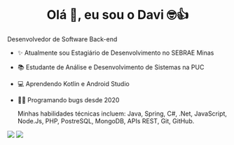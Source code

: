 <h1 align="center">Olá 👋, eu sou o Davi 🤓👍</h1>

Desenvolvedor de Software Back-end

- ✨ Atualmente sou Estagiário de Desenvolvimento no SEBRAE Minas
- 📚 Estudante de Análise e Desenvolvimento de Sistemas na PUC
- 💻 Aprendendo Kotlin e Android Studio
- 👨‍💻 Programando bugs desde 2020

  Minhas habilidades técnicas incluem: Java, Spring, C#, .Net, JavaScript, Node.Js, PHP, PostreSQL, MongoDB, APIs REST, Git, GitHub.

<a href = "mailto:davirpa1@gmail.com"> <img src="https://img.shields.io/badge/-Gmail-%23333?style=for-the-badge&logo=gmail&logoColor=white" target="_blank"></a>
<a href="https://www.linkedin.com/in/daviribeirop/" target="_blank"><img src="https://img.shields.io/badge/-LinkedIn-%230077B5?style=for-the-badge&logo=linkedin&logoColor=white" target="_blank"></a> 

